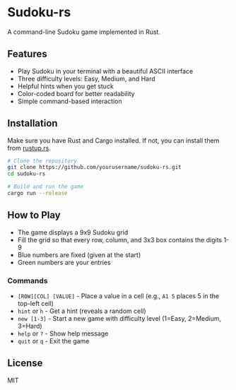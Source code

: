 # Sudoku-rs

A command-line Sudoku game implemented in Rust.

## Features

- Play Sudoku in your terminal with a beautiful ASCII interface
- Three difficulty levels: Easy, Medium, and Hard
- Helpful hints when you get stuck
- Color-coded board for better readability
- Simple command-based interaction

## Installation

Make sure you have Rust and Cargo installed. If not, you can install them from [rustup.rs](https://rustup.rs/).

```bash
# Clone the repository
git clone https://github.com/yourusername/sudoku-rs.git
cd sudoku-rs

# Build and run the game
cargo run --release
```

## How to Play

- The game displays a 9x9 Sudoku grid
- Fill the grid so that every row, column, and 3x3 box contains the digits 1-9
- Blue numbers are fixed (given at the start)
- Green numbers are your entries

### Commands

- `[ROW][COL] [VALUE]` - Place a value in a cell (e.g., `A1 5` places 5 in the top-left cell)
- `hint` or `h` - Get a hint (reveals a random cell)
- `new [1-3]` - Start a new game with difficulty level (1=Easy, 2=Medium, 3=Hard)
- `help` or `?` - Show help message
- `quit` or `q` - Exit the game

## License

MIT 